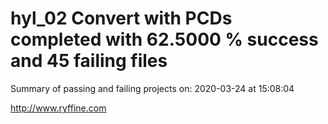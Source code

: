 # hyl_02 Convert with PCDs completed with 62.5000 % success and 45 failing files

Summary of passing and failing projects on: 2020-03-24 at 15:08:04

http://www.ryffine.com
